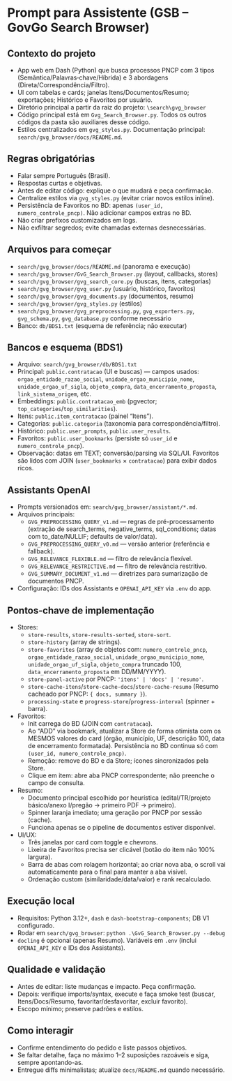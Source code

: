 # Prompt para Assistente (GSB – GovGo Search Browser)

## Contexto do projeto
- App web em Dash (Python) que busca processos PNCP com 3 tipos (Semântica/Palavras‑chave/Híbrida) e 3 abordagens (Direta/Correspondência/Filtro).
- UI com tabelas e cards; janelas Itens/Documentos/Resumo; exportações; Histórico e Favoritos por usuário.
- Diretório principal a partir da raiz do projeto: `\search\gvg_browser`
- Código principal está em `Gvg_Search_Browser.py`. Todos os outros códigos da pasta são auxiliares desse código. 
- Estilos centralizados em `gvg_styles.py`. Documentação principal: `search/gvg_browser/docs/README.md`.

## Regras obrigatórias
- Falar sempre Português (Brasil). 
- Respostas curtas e objetivas.
- Antes de editar código: explique o que mudará e peça confirmação.
- Centralize estilos via `gvg_styles.py` (evitar criar novos estilos inline).
- Persistência de Favoritos no BD: apenas `(user_id, numero_controle_pncp)`. Não adicionar campos extras no BD.
- Não criar prefixos customizados em logs.
- Não exfiltrar segredos; evite chamadas externas desnecessárias.

## Arquivos para começar
- `search/gvg_browser/docs/README.md` (panorama e execução)
- `search/gvg_browser/GvG_Search_Browser.py` (layout, callbacks, stores)
- `search/gvg_browser/gvg_search_core.py` (buscas, itens, categorias)
- `search/gvg_browser/gvg_user.py` (usuário, histórico, favoritos)
- `search/gvg_browser/gvg_documents.py` (documentos, resumo)
- `search/gvg_browser/gvg_styles.py` (estilos)
- `search/gvg_browser/gvg_preprocessing.py`, `gvg_exporters.py`, `gvg_schema.py`, `gvg_database.py` conforme necessário
- Banco: `db/BDS1.txt` (esquema de referência; não executar)

## Bancos e esquema (BDS1)
- Arquivo: `search/gvg_browser/db/BDS1.txt`
- Principal: `public.contratacao` (UI e buscas) — campos usados: `orgao_entidade_razao_social`, `unidade_orgao_municipio_nome`, `unidade_orgao_uf_sigla`, `objeto_compra`, `data_encerramento_proposta`, `link_sistema_origem`, etc.
- Embeddings: `public.contratacao_emb` (pgvector; `top_categories`/`top_similarities`).
- Itens: `public.item_contratacao` (painel “Itens”).
- Categorias: `public.categoria` (taxonomia para correspondência/filtro).
- Histórico: `public.user_prompts`, `public.user_results`.
- Favoritos: `public.user_bookmarks` (persiste só `user_id` e `numero_controle_pncp`).
- Observação: datas em TEXT; conversão/parsing via SQL/UI. Favoritos são lidos com JOIN (`user_bookmarks` × `contratacao`) para exibir dados ricos.

## Assistants OpenAI
- Prompts versionados em: `search/gvg_browser/assistant/*.md`.
- Arquivos principais:
  - `GVG_PREPROCESSING_QUERY_v1.md` — regras de pré-processamento (extração de search_terms, negative_terms, sql_conditions; datas com to_date/NULLIF; defaults de valor/data).
  - `GVG_PREPROCESSING_QUERY_v0.md` — versão anterior (referência e fallback).
  - `GVG_RELEVANCE_FLEXIBLE.md` — filtro de relevância flexível.
  - `GVG_RELEVANCE_RESTRICTIVE.md` — filtro de relevância restritivo.
  - `GVG_SUMMARY_DOCUMENT_v1.md` — diretrizes para sumarização de documentos PNCP.
- Configuração: IDs dos Assistants e `OPENAI_API_KEY` via `.env` do app.

## Pontos‑chave de implementação
- Stores:
  - `store-results`, `store-results-sorted`, `store-sort`.
  - `store-history` (array de strings).
  - `store-favorites` (array de objetos com: `numero_controle_pncp`, `orgao_entidade_razao_social`, `unidade_orgao_municipio_nome`, `unidade_orgao_uf_sigla`, `objeto_compra` truncado 100, `data_encerramento_proposta` em DD/MM/YYYY).
  - `store-panel-active` por PNCP: `'itens' | 'docs' | 'resumo'`.
  - `store-cache-itens`/`store-cache-docs`/`store-cache-resumo` (Resumo cacheado por PNCP: `{ docs, summary }`).
  - `processing-state` e `progress-store`/`progress-interval` (spinner + barra).
- Favoritos:
  - Init carrega do BD (JOIN com `contratacao`).
  - Ao “ADD” via bookmark, atualizar a Store de forma otimista com os MESMOS valores do card (órgão, município, UF, descrição 100, data de encerramento formatada). Persistência no BD continua só com `(user_id, numero_controle_pncp)`.
  - Remoção: remove do BD e da Store; ícones sincronizados pela Store.
  - Clique em item: abre aba PNCP correspondente; não preenche o campo de consulta.
- Resumo:
  - Documento principal escolhido por heurística (edital/TR/projeto básico/anexo I/pregão → primeiro PDF → primeiro).
  - Spinner laranja imediato; uma geração por PNCP por sessão (cache).
  - Funciona apenas se o pipeline de documentos estiver disponível.
- UI/UX:
  - Três janelas por card com toggle e chevrons.
  - Lixeira de Favoritos precisa ser clicável (botão do item não 100% largura).
  - Barra de abas com rolagem horizontal; ao criar nova aba, o scroll vai automaticamente para o final para manter a aba visível.
  - Ordenação custom (similaridade/data/valor) e rank recalculado.

## Execução local
- Requisitos: Python 3.12+, `dash` e `dash-bootstrap-components`; DB V1 configurado.
- Rodar em `search/gvg_browser`: `python .\GvG_Search_Browser.py --debug`
- `docling` é opcional (apenas Resumo). Variáveis em `.env` (inclui `OPENAI_API_KEY` e IDs dos Assistants).

## Qualidade e validação
- Antes de editar: liste mudanças e impacto. Peça confirmação.
- Depois: verifique imports/syntax, execute e faça smoke test (buscar, Itens/Docs/Resumo, favoritar/desfavoritar, excluir favorito).
- Escopo mínimo; preserve padrões e estilos.

## Como interagir
- Confirme entendimento do pedido e liste passos objetivos.
- Se faltar detalhe, faça no máximo 1–2 suposições razoáveis e siga, sempre apontando-as.
- Entregue diffs minimalistas; atualize `docs/README.md` quando necessário.